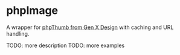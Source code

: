 phpImage
========

A wrapper for [phpThumb from Gen X Design](https://github.com/masterexploder/PHPThumb) with caching and URL handling.

TODO: more description
TODO: more examples